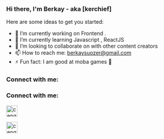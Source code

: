 ### Hi there, I'm Berkay - aka [kerchief]



Here are some ideas to get you started:

- 🔭 I’m currently working on Frontend .
- 🌱 I’m currently learning Javascript , ReactJS
- 👯 I’m looking to collaborate on  with other content creators
- 📫 How to reach me: berkaysuozer@gmail.com
- ⚡ Fun fact: I am good at moba games 🤣

### Connect with me:






<h3 align="left">Connect with me:</h3>
<p align="left">
<a href="https://www.linkedin.com/in/berkay-%C5%9Fu%C3%B6zer-4b3733183/" target="blank"><img align="center" src="https://velanovascular.com/wp-content/uploads/2020/06/LinkedIn.png" alt="cengizcmataraci" height="30" width="30" /></a>

<a align='left' href="https://instagram.com/berkaysuozer" target="blank"><img align="center" src="https://upload.wikimedia.org/wikipedia/commons/thumb/e/e7/Instagram_logo_2016.svg/1200px-Instagram_logo_2016.svg.png" alt="cengizcmataraci" height="30" width="30" /></a>
</p>
